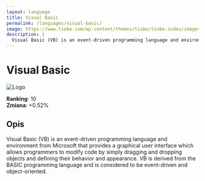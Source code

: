 ```yaml
---
layout: language
title: Visual Basic
permalink: /languages/visual-basic/
image: https://www.tiobe.com/wp-content/themes/tiobe/tiobe-index/images/Visual_Basic.png
description: |
  Visual Basic (VB) is an event-driven programming language and environment from Microsoft that provides a graphical user interface which allows programmers to modify code by simply dragging and dropping objects and defining their behavior and appearance. VB is derived from the BASIC programming language and is considered to be event-driven and object-oriented.
---
```


# Visual Basic

![Logo](https://www.tiobe.com/wp-content/themes/tiobe/tiobe-index/images/Visual_Basic.png)

**Ranking**: 10  
**Zmiana**: +0.52%    

## Opis

Visual Basic (VB) is an event-driven programming language and environment from Microsoft that provides a graphical user interface which allows programmers to modify code by simply dragging and dropping objects and defining their behavior and appearance. VB is derived from the BASIC programming language and is considered to be event-driven and object-oriented.
